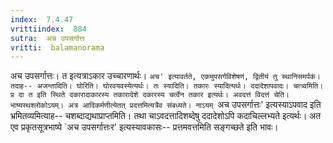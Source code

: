 ```yaml
---
index:  7.4.47
vrittiindex:  884
sutra:  अच उपसर्गात्तः
vritti:  balamanorama 
---
```


अच उपसर्गात्तः। त इत्यत्राऽकार उच्चारणार्थः। `अच' इत्यावर्तते, एकमुपसर्गविशेषणं, द्वितीयं तु स्थानिसमर्पकं। तदाह-- अजन्तादिति। घोरिति। घोरवयवस्येत्यर्थः। तः स्यादिति। तकारः स्यादित्यर्थः। ददादेशापवादः। चत्त्र्वमिति। प्र दा त इति स्थिते दकारादाकारस्य तकारादेशे दकारस्य चर्त्वेन तकार इत्यर्थः। अवदत्तं विदत्तं चेति। भाष्यस्थश्लोकोऽयम्। अत्र आदिकर्मणीत्येतत् प्रदत्तमित्यत्रैव संबध्यते। नाऽयम् `अच उपसर्गात्तः' इत्यस्याऽपवाद इति भ्रमितव्यमित्याह-- चशब्दाद्यथाप्राप्तमिति। तथा चाऽवदत्तादिशब्देषु ददादेशोऽपि कदाचिल्लभ्यते इत्यर्थः। अत एव प्रकृतसूत्रभाष्ये `अच उपसर्गात्तःर' इत्यस्यावकासः-- प्रत्तमवत्तमिति सङ्गच्छते इति भावः। 

